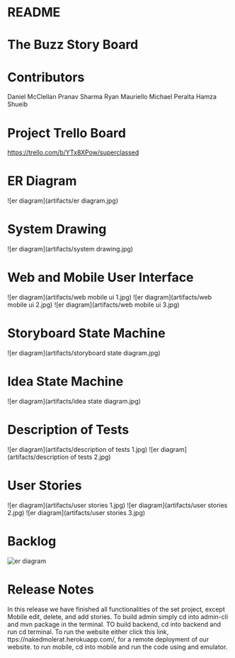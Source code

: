 # README #

# The Buzz Story Board #

# Contributors #
Daniel McClellan
Pranav Sharma 
Ryan Mauriello
Michael Peralta
Hamza Shueib


# Project Trello Board #
https://trello.com/b/YTx8XPow/superclassed

# ER Diagram #
![er diagram](artifacts/er diagram.jpg)

# System Drawing #
![er diagram](artifacts/system drawing.jpg)

# Web and Mobile User Interface #
![er diagram](artifacts/web mobile ui 1.jpg)
![er diagram](artifacts/web mobile ui 2.jpg)
![er diagram](artifacts/web mobile ui 3.jpg)

# Storyboard State Machine #
![er diagram](artifacts/storyboard state diagram.jpg)

# Idea State Machine #
![er diagram](artifacts/idea state diagram.jpg)

# Description of Tests #
![er diagram](artifacts/description of tests 1.jpg)
![er diagram](artifacts/description of tests 2.jpg)

# User Stories #
![er diagram](artifacts/user stories 1.jpg)
![er diagram](artifacts/user stories 2.jpg)
![er diagram](artifacts/user stories 3.jpg)

# Backlog #
![er diagram](artifacts/backlog.jpg)

# Release Notes #
In this release we have finished all functionalities of the set project, except Mobile edit, delete, and add stories. To build admin simply cd into admin-cli and mvn package in the terminal. TO build backend, cd into backend and run cd terminal. To run the website either click this link, ttps://nakedmolerat.herokuapp.com/, for a remote deployment of our website. to run mobile, cd into mobile and run the code using and emulator.
